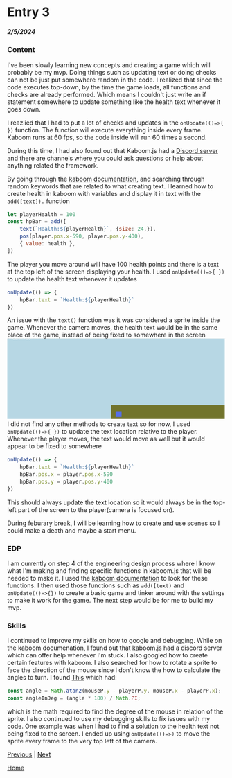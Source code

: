# Entry 3
##### 2/5/2024

### Content
I've been slowly learning new concepts and creating a game which will probably be my mvp. Doing things such as updating text or doing checks can not be just put somewhere random in the code. I realized that since the code executes top-down, by the time the game loads, all functions and checks are already performed. Which means I couldn't just write an if statement somewhere to update something like the health text whenever it goes down.

I reazlied that I had to put a lot of checks and updates in the `onUpdate(()=>{ })` function. The function will execute everything inside every frame. Kaboom runs at 60 fps, so the code inside will run 60 times a second.

During this time, I had also found out that Kaboom.js had a [Discord server](https://discord.com/invite/aQ6RuQm3TF) and there are channels where you could ask questions or help about anything related the framework.


By going through the [kaboom documentation](https://kaboomjs.com/), and searching through random keywords that are related to what creating text. I learned how to create health in kaboom with variables and display it in text with the `add([text]).` function
```js
let playerHealth = 100
const hpBar = add([
    text(`Health:${playerHealth}`, {size: 24,}),
    pos(player.pos.x-590, player.pos.y-400),
    { value: health },
])
```
The player you move around will have 100 health points and there is a text at the top left of the screen displaying your health. I used `onUpdate(()=>{ })` to update the health text whenever it updates
```js
onUpdate(() => {
    hpBar.text = `Health:${playerHealth}`
})
```
An issue with the `text()` function was it was considered a sprite inside the game. Whenever the camera moves, the health text would be in the same place of the game, instead of being fixed to somewhere in the screen
![image](../ss/health.png)
I did not find any other methods to create text so for now, I used `onUpdate(()=>{ })` to update the text location relative to the player. Whenever the player moves, the text would move as well but it would appear to be fixed to somewhere
```js
onUpdate(() => {
    hpBar.text = `Health:${playerHealth}`
    hpBar.pos.x = player.pos.x-590
    hpBar.pos.y = player.pos.y-400
})
```
This should always update the text location so it would always be in the top-left part of the screen to the player(camera is focused on).

During feburary break, I will be learning how to create and use scenes so I could make a death and maybe a start menu.


### EDP
I am currently on step 4 of the engineering design process where I know what I'm making and finding specific functions in kaboom.js that will be needed to make it. I used the [kaboom documentation](https://kaboomjs.com/) to look for these functions. I then used those functions such as `add([text)` and `onUpdate(()=>{})` to create a basic game and tinker around with the settings to make it work for the game. The next step would be for me to build my mvp.

### Skills
I continued to improve my skills on how to google and debugging. While on the kaboom documenation, I found out that kaboom.js had a discord server which can offer help whenever I'm stuck. I also googled how to create certain features with kaboom. I also searched for how to rotate a sprite to face the direction of the mouse since I don't know the how to calculate the angles to turn. I found [This](https://blog.jordienric.com/kaboomjs-how-to-get-the-angle-of-the-mouse-in-relation-to-a-playerobject) which had:
```js
const angle = Math.atan2(mouseP.y - playerP.y, mouseP.x - playerP.x);
const angleInDeg = (angle * 180) / Math.PI;
```
which is the math required to find the degree of the mouse in relation of the sprite.
I also continued to use my debugging skills to fix issues with my code. One example was when I had to find a solution to the health text not being fixed to the screen. I ended up using `onUpdate(()=>)` to move the sprite every frame to the very top left of the camera.



[Previous](entry02.md) | [Next](entry04.md)

[Home](../README.md)
